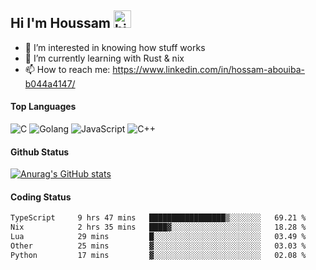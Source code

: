 ## Hi I'm Houssam <img src="https://user-images.githubusercontent.com/1303154/88677602-1635ba80-d120-11ea-84d8-d263ba5fc3c0.gif" width="28px" alt="hi">

- 👀 I’m interested in knowing how stuff works
- 🔭 I’m currently learning with Rust & nix
- 📫 How to reach me: https://www.linkedin.com/in/hossam-abouiba-b044a4147/

#### Top Languages

![C](https://img.shields.io/badge/c-%2300599C.svg?style=for-the-badge&logo=c&logoColor=white)
![Golang](https://img.shields.io/badge/go-blue?style=for-the-badge&logo=Goland)
![JavaScript](https://img.shields.io/badge/javascript-%23323330.svg?style=for-the-badge&logo=javascript&logoColor=%23F7DF1E)
![C++](https://img.shields.io/badge/C%2B%2B-blue?style=for-the-badge&logo=C%2B%2B)


#### Github Status
[![Anurag's GitHub stats](https://github-readme-stats.vercel.app/api?username=0xhoussam&theme=tokyonight)](https://github.com/anuraghazra/github-readme-stats)

#### Coding Status
<!--START_SECTION:waka-->

```txt
TypeScript     9 hrs 47 mins   █████████████████▒░░░░░░░   69.21 %
Nix            2 hrs 35 mins   ████▓░░░░░░░░░░░░░░░░░░░░   18.28 %
Lua            29 mins         █░░░░░░░░░░░░░░░░░░░░░░░░   03.49 %
Other          25 mins         ▓░░░░░░░░░░░░░░░░░░░░░░░░   03.03 %
Python         17 mins         ▓░░░░░░░░░░░░░░░░░░░░░░░░   02.08 %
```

<!--END_SECTION:waka-->
